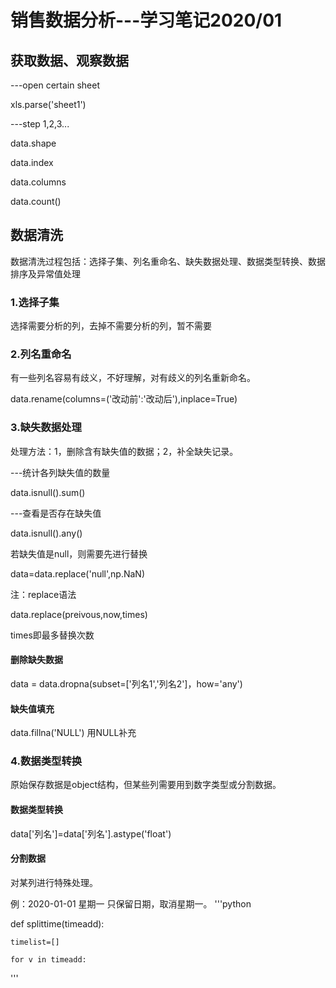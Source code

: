 # 销售数据分析---学习笔记2020/01

## 获取数据、观察数据

---open certain sheet

xls.parse('sheet1')

---step 1,2,3...

data.shape

data.index

data.columns

data.count()

## 数据清洗

数据清洗过程包括：选择子集、列名重命名、缺失数据处理、数据类型转换、数据排序及异常值处理

### 1.选择子集

选择需要分析的列，去掉不需要分析的列，暂不需要

### 2.列名重命名

有一些列名容易有歧义，不好理解，对有歧义的列名重新命名。

data.rename(columns=('改动前':'改动后'),inplace=True)

### 3.缺失数据处理

处理方法：1，删除含有缺失值的数据；2，补全缺失记录。

---统计各列缺失值的数量

data.isnull().sum()

---查看是否存在缺失值

data.isnull().any()

若缺失值是null，则需要先进行替换

data=data.replace('null',np.NaN)

注：replace语法

data.replace(preivous,now,times)

times即最多替换次数

#### 删除缺失数据

data = data.dropna(subset=['列名1','列名2']，how='any')

####  缺失值填充

data.fillna('NULL') 用NULL补充

### 4.数据类型转换

原始保存数据是object结构，但某些列需要用到数字类型或分割数据。

#### 数据类型转换

data['列名']=data['列名'].astype('float')

#### 分割数据

对某列进行特殊处理。

例：2020-01-01 星期一    只保留日期，取消星期一。
'''python

def splittime(timeadd):

    timelist=[]
    
    for v in timeadd:
    
'''    
    
    

